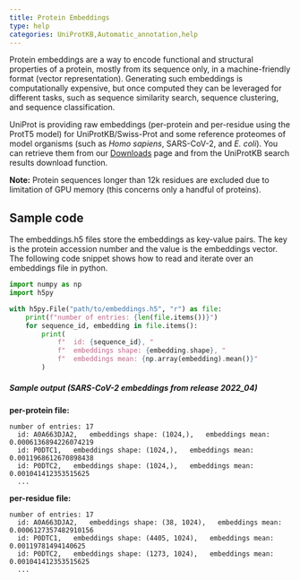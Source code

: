 ```yaml
---
title: Protein Embeddings
type: help
categories: UniProtKB,Automatic_annotation,help
---
```


Protein embeddings are a way to encode functional and structural properties of a protein,
mostly from its sequence only, in a machine-friendly format (vector representation).
Generating such embeddings is computationally expensive, but once computed they can be leveraged for different tasks,
such as sequence similarity search, sequence clustering, and sequence classification.

UniProt is providing raw embeddings (per-protein and per-residue using the ProtT5 model)
for UniProtKB/Swiss-Prot and some reference proteomes of model organisms (such as _Homo sapiens_, SARS-CoV-2, and _E. coli_).
You can retrieve them from our [Downloads](https://www.uniprot.org/help/downloads#embeddings) page and from the UniProtKB search results download function.

**Note:** Protein sequences longer than 12k residues are excluded due to limitation of GPU memory (this concerns only a handful of proteins).

## Sample code

The embeddings.h5 files store the embeddings as key-value pairs. The key is the protein accession number and the value is
the embeddings vector. The following code snippet shows how to read and iterate over an embeddings file in python.

```python
import numpy as np
import h5py

with h5py.File("path/to/embeddings.h5", "r") as file:
    print(f"number of entries: {len(file.items())}")
    for sequence_id, embedding in file.items():
        print(
            f"  id: {sequence_id}, "
            f"  embeddings shape: {embedding.shape}, "
            f"  embeddings mean: {np.array(embedding).mean()}"
        )
```

##### Sample output (SARS-CoV-2 embeddings from release 2022_04)

**per-protein file:**

```
number of entries: 17
  id: A0A663DJA2,   embeddings shape: (1024,),   embeddings mean: 0.0006136894226074219
  id: P0DTC1,   embeddings shape: (1024,),   embeddings mean: 0.0011968612670898438
  id: P0DTC2,   embeddings shape: (1024,),   embeddings mean: 0.001041412353515625
  ...
```

**per-residue file:**

```
number of entries: 17
  id: A0A663DJA2,   embeddings shape: (38, 1024),   embeddings mean: 0.0006127357482910156
  id: P0DTC1,   embeddings shape: (4405, 1024),   embeddings mean: 0.00119781494140625
  id: P0DTC2,   embeddings shape: (1273, 1024),   embeddings mean: 0.001041412353515625
  ...
```
